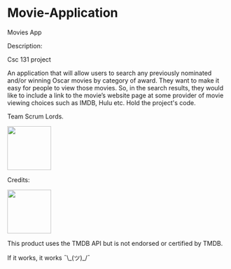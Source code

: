 # Movie-Application
Movies App

Description:

Csc 131 project

An application that will allow users to search any previously nominated and/or winning Oscar movies by category of award. They want to make it easy for people to view those movies. So, in the search results, they would like to include a link to the movie’s website page at some provider of movie viewing choices such as IMDB, Hulu etc. Hold the project's code.

Team Scrum Lords.
<p>
<img src="https://blogger.googleusercontent.com/img/a/AVvXsEjAL3fFWQJCaGFVAt5zpG0Thdk_wgGZDixLTAnbA3D3SGAxsDhKTz0Y1uEHK-zlAR9ply-Ph7JHLfzcaxIk2OjE9SqtvZCTAE-dculCedTOS4NgUs1uCAcKJl2YpJ10ub5kiMW-udM9Scs0XzlrQZLC6pmnSkKRHelnWFeqGivUTMa2f65MnfkTRPFUxQ=w640-h640" width="100">

Credits:

<img src="https://www.themoviedb.org/assets/2/v4/logos/v2/blue_square_2-d537fb228cf3ded904ef09b136fe3fec72548ebc1fea3fbbd1ad9e36364db38b.svg" width="100">

This product uses the TMDB API but is not endorsed or certified by TMDB.

<p>If it works, it works ¯\_(ツ)_/¯</p>
